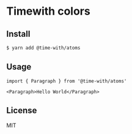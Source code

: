 # Timewith colors

## Install

```bash
$ yarn add @time-with/atoms
```

## Usage

    import { Paragraph } from '@time-with/atoms'

    <Paragraph>Hello World</Paragraph>

## License

MIT
